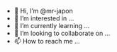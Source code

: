 - 👋 Hi, I’m @mr-japon
- 👀 I’m interested in ...
- 🌱 I’m currently learning ...
- 💞️ I’m looking to collaborate on ...
- 📫 How to reach me ...

<!---
mr-japon/mr-japon is a ✨ special ✨ repository because its `README.md` (this file) appears on your GitHub profile.
You can click the Preview link to take a look at your changes.
--->
